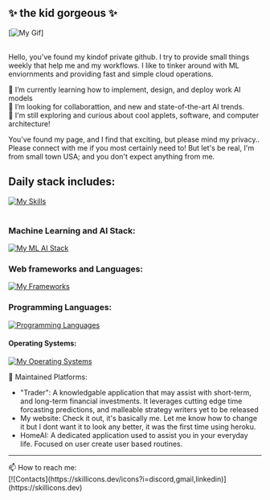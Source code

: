 ## ✨ the kid gorgeous ✨
[![My Gif]()]

<br>
Hello, you've found my kindof private github. I try to provide small things weekly that help me and my workflows. I like to tinker around with ML enviornments and providing fast and simple cloud operations.

🌱 I’m currently learning how to implement, design, and deploy work AI models<br>
👯 I’m looking for collaborattion, and new and state-of-the-art AI trends.<br>
🤔 I'm still exploring and curious about cool applets, software, and computer architecture!<br>

You've found my page, and I find that exciting, but please mind my privacy.. Please connect with me 
if you most certainly need to! But let's be real, I'm from small town USA; and you don't expect anything from me. 
<br>

## Daily stack includes: <br>
[![My Skills](https://skillicons.dev/icons?i=aws,docker,git,obsidian,vscode)](https://skillicons.dev)
<br>
<br>

### Machine Learning and AI Stack: <br>
[![My ML AI Stack](https://skillicons.dev/icons?i=aws,docker,graphql,mysql,obsidian,pytorch,sqlite,sklearn,tensorflow,vscode&perline=5)](https://skillicons.dev)
<br>

### Web frameworks and Languages: <br>
[![My Frameworks](https://skillicons.dev/icons?i=azure,css,django,fastapi,flask,heroku,html,js,md,materialui,mongodb,mysql,php,postman,react,selenium,sass,tailwind&perline=9)](https://skillicons.dev)
<br>

### Programming Languages: <br>
[![Programming Languages](https://skillicons.dev/icons?i=bash,c,cs,cpp,css,dotnet,haskell,java,js,mysql,php,py,rust,swift&perline=7)](https://skillicons.dev)
<br>

#### Operating Systems: <br>
[![My Operating Systems](https://skillicons.dev/icons?i=apple,ubuntu,windows)](https://skillicons.dev)
<br>

💬 Maintained Platforms: 
- "Trader": A knowledgable application that may assist with short-term, and long-term financial investments. It leverages cutting edge time forcasting predictions, and malleable strategy writers yet to be released
- My website: Check it out, it's basically me. Let me know how to change it but I dont want it to look any better, it was the first time using heroku. 
- HomeAI: A dedicated application used to assist you in your everyday life. Focused on user create user based routines.

<hr>
📫 How to reach me: <br>
[![Contacts](https://skillicons.dev/icons?i=discord,gmail,linkedin)](https://skillicons.dev)
<br>

